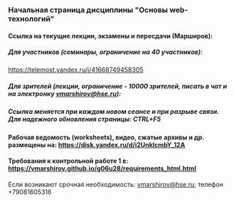 ### Начальная страница дисциплины "Основы web-технологий"

#### Ссылка на текущие лекции, экзамены и пересдачи (Марширов): 

##### Для участников (семинары, ограничение на 40 участников):
https://telemost.yandex.ru/j/41668749458305



<!--
<pre>
  Замечено, что некоторые студенты могут защитить контрольную работу 1 досрочно (18 октября)  и 
 поэтому  я заранее записал и загрузил лекцию на 18 октября.
Соответственно 18 октября лекция отменяется

Видео содержит:
Пример решения задачи по п.
С. 2 балла. Создание страницы с формой для описания, решения (используя JavaScript) оригинальной алгоритмической задачи. 
На удаленный сервер отправлять условие, исходные данные и результаты решения.
Видео в  https://disk.yandex.ru/i/NkZFwshkDVlcjA
Обновленный код и представление на: 
https://github.com/vmarshirov/2023_Basics_of_Web_Tecnologies/tree/main/JS_DOM
https://github.com/vmarshirov/2023_Basics_of_Web_Tecnologies/blob/main/JS_DOM/form_abc.html
https://vmarshirov.github.io/2023_Basics_of_Web_Tecnologies/JS_DOM/form_abc.html

Пример решения задачи по 
В.3. Создать страницу для решения алгоритмической задачи. Название страницы "Решение алгоритмической задачи"
Видео в : https://disk.yandex.ru/i/-pkiDnZckPMD7Q
Обновленный код и представление на: 
https://github.com/vmarshirov/2023_Basics_of_Web_Tecnologies/tree/main/JS_DOM
https://github.com/vmarshirov/2023_Basics_of_Web_Tecnologies/blob/main/JS_DOM/step_abc.html
https://vmarshirov.github.io/2023_Basics_of_Web_Tecnologies/JS_DOM/step_abc.html
По сравнению с рассмотренным ранее примером реализации этой задачи,  
здесь используются объекты и получается более прозрачным и читаемым код
</pre>
-->




##### Для зрителей (лекции, ограничение - 10000 зрителей, писать в чат и на электронку vmarshirov@hse.ru): 


<!--
##### Особенности подключения:  
<ol>
<li>Для авторизации использовать корпоративную электронку</li>
<li>Задержка по времени может достигать трех минут</li>
<li>Кликните мышкой по моему  экрану и настраивайте все </li>
<li> Опустив курсор вниз-вправо,  кликнув по шестеренке, выберите необходимое качество изображения, см. рис ниже
<img src="tMost_02.jpg"></li>
<li> Опустив курсор вниз (примерно в середине по горизонтали),   кликните "Эфир", см. рис ниже
<img src="tMost_032.jpg">
<br>появятся символы  типа "Эфир" с красным кружком слева 
<img src="tMost_033.jpg">
<br>при необходимости нажмите "play" или "пауза" - это внизу-слева и будет видно изменение секунд на моем экране
</li>
<li>Обязательно напомните мне и проконтролируйте включение записи</li>
</ol>
-->

##### Ссылка меняется при каждом новом сеансе и при разрыве связи. Для надежного обновления страницы: CTRL+F5
#### Рабочая ведомость (worksheets), видео, сжатые архивы и др. размещены на: https://disk.yandex.ru/d/i2UnklcmbY_12A
#### Требования к контрольной работе 1 в: https://vmarshirov.github.io/g06u28/requirements_html.html
Если возникают срочная  необходимость: vmarshirov@hse.ru; телефон +79081605316   

<!---
#### Семинары Шадриной Е.В.: https://github.com/evshadrina/
#### Семинары Осиповой А.И.: https://github.com/OsipovaA/OsipovaA
#### Файлы (списки и оценки): https://disk.yandex.ru/d/Q4ZSaFSA9LhoFA
#### Видео: https://disk.yandex.ru/d/VsDvkuhcxmcPrA

####Страницы с полезной информацией: https://vmarshirov.github.io/index
-->
<!--
## ТЕСТИРОВАНИЕ
### Студентам:

1. Запустить тест с темой 1, скопировать и записать свои данные  (логин:notroot; пароль:notroot)

http://185.182.111.214:7600/public_html/testing/

2. Запустить скрипт, соответствующий номеру потока(группы) (логин:notroot; пароль:notroot)

http://185.182.111.214:7610/cgi-bin/login_ip.py - группа 01, группа 02, группа 03

http://185.182.111.214:7609/cgi-bin/login_ip.py - группа 04, группа 05, группа 06

http://185.182.111.214:7611/cgi-bin/login_ip.py - группа 07, группа 08

и, используя этот скрипт, отправить скопированные данные (логин и IP) преподавателю

3. Пример запроса на просмотр результатов

http://185.182.111.214:7600/cgi-bin/result_t_1.pl?01_name_01=g01_t1_2021-11-17_ivanov

g01_t1_2021-11-17_ivanov необходимо заменить на свой логин

### Преподавателям (g06u09-g06u11):

1. Проверить, скопировать и отредактировать логины и IP студентов из

~/tmp/login_ip.txt в

~/public_html/login_ip.txt

Обратить внимание (macOS-убрать пробел в конце строки ,LF, пустые строки в начале и в конце файла ~/public_html/login_ip.txt)

2. Скриптом

http://185.182.111.214:7600/cgi-bin/login_ip.sh - дозаписать студентов в общий список и проверить

http://185.182.111.214:7600/cgi-bin/lists.sh - тестируются или тестировались

## Требования к сайту
### https://vmarshirov.github.io/g06u28/requirements.html
-->

